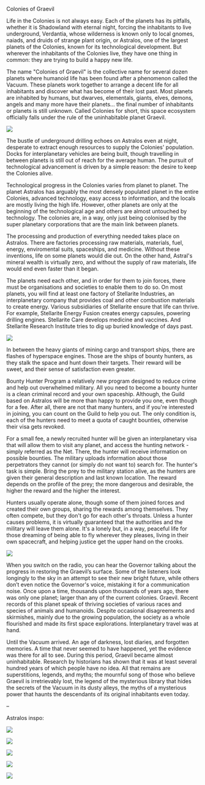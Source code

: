 Colonies of Graevil

Life in the Colonies is not always easy. Each of the planets has its pitfalls, whether it is Shadowland with eternal night, forcing the inhabitants to live underground, Verdantia, whose wilderness is known only to local gnomes, naiads, and druids of strange plant origin, or Astralos, one of the largest planets of the Colonies, known for its technological development. But wherever the inhabitants of the Colonies live, they have one thing in common: they are trying to build a happy new life.

  

The name "Colonies of Graevil" is the collective name for several dozen planets where humanoid life has been found after a phenomenon called the Vacuum. These planets work together to arrange a decent life for all inhabitants and discover what has become of their lost past. Most planets are inhabited by humans, but dwarves, elementals, giants, elves, demons, angels and many more have their planets... the final number of inhabitants or planets is still unknown. Called Colonies for short, this space ecosystem officially falls under the rule of the uninhabitable planet Graevil.

![](https://lh7-rt.googleusercontent.com/docsz/AD_4nXcp3eLubJ1cH48mak5OwNs12wVS_39u9u_45dy12_LPT_l7Fkdv_jes1W0jWB4z_W1lEk95b9dw-Fe90CYhKdicfXw1B2Nk3geQ2ZqmJm2bwmjVLbPZ2ZplWy8JXxqhSzudIxulvbrMc9xJgf1DCbKLo5CH?key=vgtDIl3tGxLbNPm8Nosheg)

  

The bustle of underground drilling echoes on Astralos even at night, desperate to extract enough resources to supply the Colonies' population. Docks for interplanetary vehicles are being built, though travelling in between planets is still out of reach for the average human. The pursuit of technological advancement is driven by a simple reason: the desire to keep the Colonies alive.

  

Technological progress in the Colonies varies from planet to planet. The planet Astralos has arguably the most densely populated planet in the entire Colonies, advanced technology, easy access to information, and the locals are mostly living the high life. However, other planets are only at the beginning of the technological age and others are almost untouched by technology. The colonies are, in a way, only just being colonised by the super planetary corporations that are the main link between planets. 

  

The processing and production of everything needed takes place on Astralos. There are factories processing raw materials, materials, fuel, energy, enviromental suits, spaceships, and medicine. Without these inventions, life on some planets would die out. On the other hand, Astral's mineral wealth is virtually zero, and without the supply of raw materials, life would end even faster than it began.

  

The planets need each other, and in order for them to join forces, there must be organisations and societies to enable them to do so. On most planets, you will find at least one factory of Stellarite Industries, an interplanetary company that provides coal and other combustion materials to create energy. Various subsidiaries of Stellarite ensure that life can thrive. For example, Stellarite Energy Fusion creates energy capsules, powering drilling engines. Stellarite Care develops medicine and vaccines. And Stellarite Research Institute tries to dig up buried knowledge of days past.

![](https://lh7-rt.googleusercontent.com/docsz/AD_4nXcp3eLubJ1cH48mak5OwNs12wVS_39u9u_45dy12_LPT_l7Fkdv_jes1W0jWB4z_W1lEk95b9dw-Fe90CYhKdicfXw1B2Nk3geQ2ZqmJm2bwmjVLbPZ2ZplWy8JXxqhSzudIxulvbrMc9xJgf1DCbKLo5CH?key=vgtDIl3tGxLbNPm8Nosheg)

  

In between the heavy giants of mining cargo and transport ships, there are flashes of hyperspace engines. Those are the ships of bounty hunters, as they stalk the space and hunt down their targets. Their reward will be sweet, and their sense of satisfaction even greater.

  

Bounty Hunter Program a relatively new program designed to reduce crime and help out overwhelmed military. All you need to become a bounty hunter is a clean criminal record and your own spaceship. Although, the Guild based on Astralos will be more than happy to provide you one, even though for a fee. After all, there are not that many hunters, and if you're interested in joining, you can count on the Guild to help you out. The only condition is, each of the hunters need to meet a quota of caught bounties, otherwise their visa gets revoked.

  

For a small fee, a newly recruited hunter will be given an interplanetary visa that will allow them to visit any planet, and access the hunting network - simply referred as the Net. There, the hunter will receive information on possible bounties. The military uploads information about those perpetrators they cannot (or simply do not want to) search for. The hunter's task is simple. Bring the prey to the military station alive, as the hunters are given their general description and last known location. The reward depends on the profile of the prey; the more dangerous and desirable, the higher the reward and the higher the interest.

  

Hunters usually operate alone, though some of them joined forces and created their own groups, sharing the rewards among themselves. They often compete, but they don't go for each other's throats. Unless a hunter causes problems, it is virtually guaranteed that the authorities and the military will leave them alone. It's a lonely but, in a way, peaceful life for those dreaming of being able to fly wherever they pleases, living in their own spacecraft, and helping justice get the upper hand on the crooks.

![](https://lh7-rt.googleusercontent.com/docsz/AD_4nXcp3eLubJ1cH48mak5OwNs12wVS_39u9u_45dy12_LPT_l7Fkdv_jes1W0jWB4z_W1lEk95b9dw-Fe90CYhKdicfXw1B2Nk3geQ2ZqmJm2bwmjVLbPZ2ZplWy8JXxqhSzudIxulvbrMc9xJgf1DCbKLo5CH?key=vgtDIl3tGxLbNPm8Nosheg)

  

When you switch on the radio, you can hear the Governor talking about the progress in restoring the Graevil’s surface. Some of the listeners look longingly to the sky in an attempt to see their new bright future, while others don’t even notice the Governor's voice, mistaking it for a communication noise. Once upon a time, thousands upon thousands of years ago, there was only one planet; larger than any of the current colonies. Graevil. Recent records of this planet speak of thriving societies of various races and species of animals and humanoids. Despite occasional disagreements and skirmishes, mainly due to the growing population, the society as a whole flourished and made its first space explorations. Interplanetary travel was at hand. 

  

Until the Vacuum arrived. An age of darkness, lost diaries, and forgotten memories. A time that never seemed to have happened, yet the evidence was there for all to see. During this period, Graevil became almost uninhabitable. Research by historians has shown that it was at least several hundred years of which people have no idea. All that remains are superstitions, legends, and myths; the mournful song of those who believe Graevil is irretrievably lost, the legend of the mysterious library that hides the secrets of the Vacuum in its dusty alleys, the myths of a mysterious power that haunts the descendants of its original inhabitants even today.

–

Astralos inspo:

![](https://lh7-rt.googleusercontent.com/docsz/AD_4nXcieG8l3DMeS7LTkyt6J2yicbcasEc2eda1MW7EVz264eLKbR2v8UEG4muNtfZ2lQFqhdFUs78hFC9cIa24pnuNK0VWhivS835CzN1S8fQigA_dIy6tfyd82CIRSwQ2CHM62ZkVSyGkYJQ2g0E9k-aKH7o?key=vgtDIl3tGxLbNPm8Nosheg)

![](https://lh7-rt.googleusercontent.com/docsz/AD_4nXe48BkUEhVWiwIXugrt8ZAx-ZQbsF5ISkWP5Ln5--Yq2nsAfc9QJzL_DbPKjcFmFE6oDg5Ckq-niDprj4bTNaUFIezVlqaJ4ljBwpA36xpjMuM0BVv1_TUramCfuSs9b5nZRaffJy3LTRj78SM4qtlwY_or?key=vgtDIl3tGxLbNPm8Nosheg)

![](https://lh7-rt.googleusercontent.com/docsz/AD_4nXfazv1ZNkd9vHK2kkjtLugfPmpMJTbZFcN7KAvi2UimS5FffU6Fcg6voIl3xvysInzOyecm7WZ9J-cKMSIJ02pn__gjzGX5g8VBZUk2Z0D_y8xOuu8Ter5jI773b3LSZeGY_qY0QNJpAYKHTARhoWTJF-Y?key=vgtDIl3tGxLbNPm8Nosheg)

![](https://lh7-rt.googleusercontent.com/docsz/AD_4nXfui3U3qwz3zbhozEH34o1rJDIISds8NeVapH0h77x3h543xD45VZFy_a74szboxaIxRyKGzXFxHdA9FRmvFqHn6TWBZlafYpLBDbzMKcX338eIsnqt-ZfJEEHed-akjcsoUUWXrEozGqv4vRurX8vGt3s?key=vgtDIl3tGxLbNPm8Nosheg)

![](https://lh7-rt.googleusercontent.com/docsz/AD_4nXcvjEFb_l4pADjRTk9CMWAra2tPEcdBjzQon46r1DdmvJiQQa6eIK1JtQOh-jHxgqS8CQtae79vt9ZELjktmtTjiYWkYnkKipVrBdfzfgaYzipPpKgxFQXYUT0y5DQ2dcOPhmfwDmN0les6PFmpklYWcsEJ?key=vgtDIl3tGxLbNPm8Nosheg)